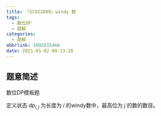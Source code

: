 ```yaml
---
title: 「SCOI2009」windy 数
tags:
  - 数位DP
  - 题解
categories:
  - 题解
abbrlink: 1092015460
date: 2021-01-02 09:13:28
---
```


## 题意简述

数位DP模板题

定义状态 $dp_{i, j}$ 为长度为 $i$ 的windy数中，最高位为 $j$ 的数的数目。